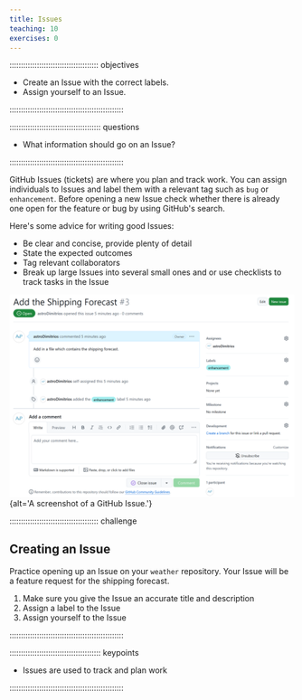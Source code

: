 ```yaml
---
title: Issues
teaching: 10
exercises: 0
---
```


::::::::::::::::::::::::::::::::::::::: objectives

- Create an Issue with the correct labels.
- Assign yourself to an Issue.

::::::::::::::::::::::::::::::::::::::::::::::::::

:::::::::::::::::::::::::::::::::::::::: questions

- What information should go on an Issue?

::::::::::::::::::::::::::::::::::::::::::::::::::

GitHub Issues (tickets) are where you plan and track work.
You can assign individuals to Issues and label them with a
relevant tag such as `bug` or `enhancement`.
Before opening a new Issue check whether there is already
one open for the feature or bug by using GitHub's search.

Here's some advice for writing good Issues:

- Be clear and concise, provide plenty of detail
- State the expected outcomes
- Tag relevant collaborators
- Break up large Issues into several small ones and or
  use checklists to track tasks in the Issue

![](fig/github-issue.png){alt='A screenshot of a GitHub Issue.'}

:::::::::::::::::::::::::::::::::::::::  challenge

## Creating an Issue

Practice opening up an Issue on your `weather` repository.
Your Issue will be a feature request for the shipping forecast.

1. Make sure you give the Issue an accurate title and description
2. Assign a label to the Issue
3. Assign yourself to the Issue

::::::::::::::::::::::::::::::::::::::::::::::::::

:::::::::::::::::::::::::::::::::::::::: keypoints

- Issues are used to track and plan work

::::::::::::::::::::::::::::::::::::::::::::::::::
